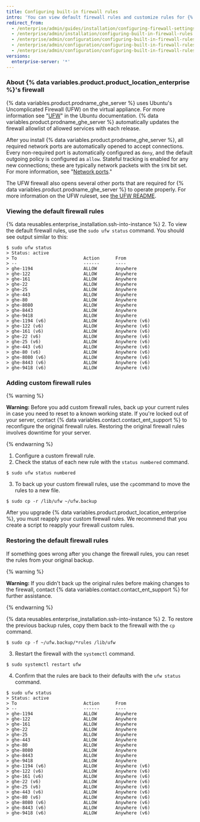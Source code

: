 ```yaml
---
title: Configuring built-in firewall rules
intro: 'You can view default firewall rules and customize rules for {% data variables.product.product_location_enterprise %}.'
redirect_from:
  - /enterprise/admin/guides/installation/configuring-firewall-settings/
  - /enterprise/admin/installation/configuring-built-in-firewall-rules
  - /enterprise/admin/configuration/configuring-built-in-firewall-rules
  - /enterprise/admin/configuration/configuring-built-in-firewall-rules
  - /enterprise/admin/configuration/configuring-built-in-firewall-rules
versions:
  enterprise-server: '*'
---
```


### About {% data variables.product.product_location_enterprise %}'s firewall

{% data variables.product.prodname_ghe_server %} uses Ubuntu's Uncomplicated Firewall (UFW) on the virtual appliance. For more information see "[UFW](https://help.ubuntu.com/community/UFW)" in the Ubuntu documentation. {% data variables.product.prodname_ghe_server %} automatically updates the firewall allowlist of allowed services with each release.

After you install {% data variables.product.prodname_ghe_server %}, all required network ports are automatically opened to accept connections. Every non-required port is automatically configured as `deny`, and the default outgoing policy is configured as `allow`. Stateful tracking is enabled for any new connections; these are typically network packets with the `SYN` bit set. For more information, see "[Network ports](/enterprise/admin/guides/installation/network-ports)."

The UFW firewall also opens several other ports that are required for {% data variables.product.prodname_ghe_server %} to operate properly. For more information on the UFW ruleset, see [the UFW README](https://bazaar.launchpad.net/~jdstrand/ufw/0.30-oneiric/view/head:/README#L213).

### Viewing the default firewall rules

{% data reusables.enterprise_installation.ssh-into-instance %}
2. To view the default firewall rules, use the `sudo ufw status` command. You should see output similar to this:
  ```shell
  $ sudo ufw status
  > Status: active
  > To                         Action      From
  > --                         ------      ----
  > ghe-1194                   ALLOW       Anywhere
  > ghe-122                    ALLOW       Anywhere
  > ghe-161                    ALLOW       Anywhere
  > ghe-22                     ALLOW       Anywhere
  > ghe-25                     ALLOW       Anywhere
  > ghe-443                    ALLOW       Anywhere
  > ghe-80                     ALLOW       Anywhere
  > ghe-8080                   ALLOW       Anywhere
  > ghe-8443                   ALLOW       Anywhere
  > ghe-9418                   ALLOW       Anywhere
  > ghe-1194 (v6)              ALLOW       Anywhere (v6)
  > ghe-122 (v6)               ALLOW       Anywhere (v6)
  > ghe-161 (v6)               ALLOW       Anywhere (v6)
  > ghe-22 (v6)                ALLOW       Anywhere (v6)
  > ghe-25 (v6)                ALLOW       Anywhere (v6)
  > ghe-443 (v6)               ALLOW       Anywhere (v6)
  > ghe-80 (v6)                ALLOW       Anywhere (v6)
  > ghe-8080 (v6)              ALLOW       Anywhere (v6)
  > ghe-8443 (v6)              ALLOW       Anywhere (v6)
  > ghe-9418 (v6)              ALLOW       Anywhere (v6)
  ```

### Adding custom firewall rules

{% warning %}

**Warning:** Before you add custom firewall rules, back up your current rules in case you need to reset to a known working state. If you're locked out of your server, contact {% data variables.contact.contact_ent_support %} to reconfigure the original firewall rules. Restoring the original firewall rules involves downtime for your server.

{% endwarning %}

1. Configure a custom firewall rule.
2. Check the status of each new rule with the `status numbered` command.
  ```shell
  $ sudo ufw status numbered
  ```
3. To back up your custom firewall rules, use the `cp`command to move the rules to a new file.
  ```shell
  $ sudo cp -r /lib/ufw ~/ufw.backup
  ```

After you upgrade {% data variables.product.product_location_enterprise %}, you must reapply your custom firewall rules. We recommend that you create a script to reapply your firewall custom rules.

### Restoring the default firewall rules

If something goes wrong after you change the firewall rules, you can reset the rules from your original backup.

{% warning %}

**Warning:** If you didn't back up the original rules before making changes to the firewall, contact {% data variables.contact.contact_ent_support %} for further assistance.

{% endwarning %}

{% data reusables.enterprise_installation.ssh-into-instance %}
2. To restore the previous backup rules, copy them back to the firewall with the `cp` command.
  ```shell
  $ sudo cp -f ~/ufw.backup/*rules /lib/ufw
  ```
3. Restart the firewall with the `systemctl` command.
  ```shell
  $ sudo systemctl restart ufw
  ```
4. Confirm that the rules are back to their defaults with the `ufw status` command.
  ```shell
  $ sudo ufw status
  > Status: active
  > To                         Action      From
  > --                         ------      ----
  > ghe-1194                   ALLOW       Anywhere
  > ghe-122                    ALLOW       Anywhere
  > ghe-161                    ALLOW       Anywhere
  > ghe-22                     ALLOW       Anywhere
  > ghe-25                     ALLOW       Anywhere
  > ghe-443                    ALLOW       Anywhere
  > ghe-80                     ALLOW       Anywhere
  > ghe-8080                   ALLOW       Anywhere
  > ghe-8443                   ALLOW       Anywhere
  > ghe-9418                   ALLOW       Anywhere
  > ghe-1194 (v6)              ALLOW       Anywhere (v6)
  > ghe-122 (v6)               ALLOW       Anywhere (v6)
  > ghe-161 (v6)               ALLOW       Anywhere (v6)
  > ghe-22 (v6)                ALLOW       Anywhere (v6)
  > ghe-25 (v6)                ALLOW       Anywhere (v6)
  > ghe-443 (v6)               ALLOW       Anywhere (v6)
  > ghe-80 (v6)                ALLOW       Anywhere (v6)
  > ghe-8080 (v6)              ALLOW       Anywhere (v6)
  > ghe-8443 (v6)              ALLOW       Anywhere (v6)
  > ghe-9418 (v6)              ALLOW       Anywhere (v6)
  ```
